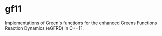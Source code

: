 # gf11

Implementations of Green's functions for the enhanced Greens Functions Reaction Dynamics (eGFRD) in C++11.

